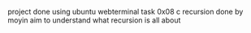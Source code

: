 project done using ubuntu webterminal
task 0x08 c recursion
done by moyin
aim to understand what recursion is all about
